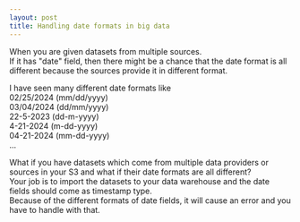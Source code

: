 ```yaml
---
layout: post
title: Handling date formats in big data
---
```


When you are given datasets from multiple sources.   
If it has "date" field, then there might be a chance that the date format is all different because the sources provide it in different format.  

I have seen many different date formats like  
02/25/2024 (mm/dd/yyyy)  
03/04/2024 (dd/mm/yyyy)  
22-5-2023 (dd-m-yyyy)  
4-21-2024 (m-dd-yyyy)  
04-21-2024 (mm-dd-yyyy)  
...

What if you have datasets which come from multiple data providers or sources in your S3 and what if their date formats are all different?  
Your job is to import the datasets to your data warehouse and the date fields should come as timestamp type.  
Because of the different formats of date fields, it will cause an error and you have to handle with that.  
